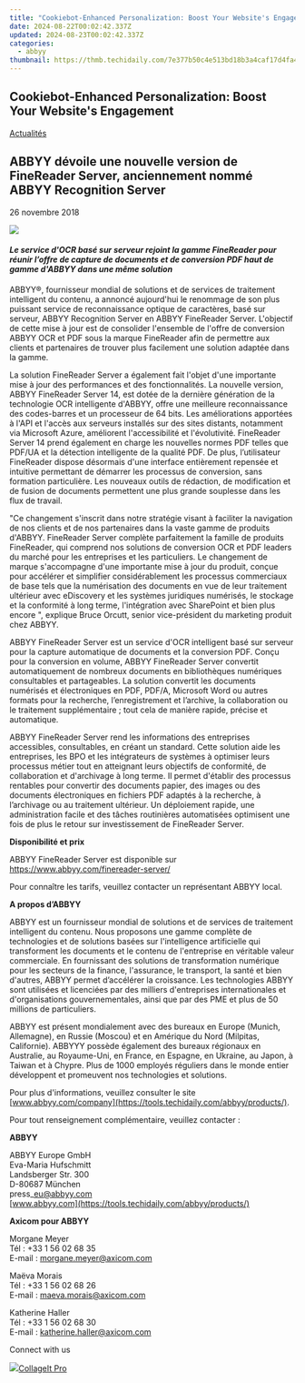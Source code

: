 ```yaml
---
title: "Cookiebot-Enhanced Personalization: Boost Your Website's Engagement"
date: 2024-08-22T00:02:42.337Z
updated: 2024-08-23T00:02:42.337Z
categories:
  - abbyy
thumbnail: https://thmb.techidaily.com/7e377b50c4e513bd18b3a4caf17d4fa401f54e28db3371c8a6654c909a09f9e7.png
---
```


## Cookiebot-Enhanced Personalization: Boost Your Website's Engagement

[Actualités](https://tools.techidaily.com/abbyy/products/)

## ABBYY dévoile une nouvelle version de FineReader Server, anciennement nommé ABBYY Recognition Server

26 novembre 2018

![](https://content.abbyy.com/-/media/project/abbyy/abbyy/branchtemplates/shutterstock_1272462163_1296-x-729.jpg?h=729&iar=0&w=1296)

#### _Le service d'OCR basé sur serveur rejoint la gamme FineReader pour réunir l’offre de capture de documents et de conversion PDF haut de gamme d'ABBYY dans une même solution_

ABBYY®, fournisseur mondial de solutions et de services de traitement intelligent du contenu, a annoncé aujourd'hui le renommage de son plus puissant service de reconnaissance optique de caractères, basé sur serveur, ABBYY Recognition Server en ABBYY FineReader Server. L'objectif de cette mise à jour est de consolider l'ensemble de l'offre de conversion ABBYY OCR et PDF sous la marque FineReader afin de permettre aux clients et partenaires de trouver plus facilement une solution adaptée dans la gamme.

La solution FineReader Server a également fait l'objet d'une importante mise à jour des performances et des fonctionnalités. La nouvelle version, ABBYY FineReader Server 14, est dotée de la dernière génération de la technologie OCR intelligente d'ABBYY, offre une meilleure reconnaissance des codes-barres et un processeur de 64 bits. Les améliorations apportées à l'API et l'accès aux serveurs installés sur des sites distants, notamment via Microsoft Azure, améliorent l'accessibilité et l'évolutivité. FineReader Server 14 prend également en charge les nouvelles normes PDF telles que PDF/UA et la détection intelligente de la qualité PDF. De plus, l’utilisateur FineReader dispose désormais d'une interface entièrement repensée et intuitive permettant de démarrer les processus de conversion, sans formation particulière. Les nouveaux outils de rédaction, de modification et de fusion de documents permettent une plus grande souplesse dans les flux de travail.

"Ce changement s'inscrit dans notre stratégie visant à faciliter la navigation de nos clients et de nos partenaires dans la vaste gamme de produits d'ABBYY. FineReader Server complète parfaitement la famille de produits FineReader, qui comprend nos solutions de conversion OCR et PDF leaders du marché pour les entreprises et les particuliers. Le changement de marque s'accompagne d'une importante mise à jour du produit, conçue pour accélérer et simplifier considérablement les processus commerciaux de base tels que la numérisation des documents en vue de leur traitement ultérieur avec eDiscovery et les systèmes juridiques numérisés, le stockage et la conformité à long terme, l'intégration avec SharePoint et bien plus encore ", explique Bruce Orcutt, senior vice-président du marketing produit chez ABBYY.

ABBYY FineReader Server est un service d'OCR intelligent basé sur serveur pour la capture automatique de documents et la conversion PDF. Conçu pour la conversion en volume, ABBYY FineReader Server convertit automatiquement de nombreux documents en bibliothèques numériques consultables et partageables. La solution convertit les documents numérisés et électroniques en PDF, PDF/A, Microsoft Word ou autres formats pour la recherche, l’enregistrement et l’archive, la collaboration ou le traitement supplémentaire ; tout cela de manière rapide, précise et automatique.

ABBYY FineReader Server rend les informations des entreprises accessibles, consultables, en créant un standard. Cette solution aide les entreprises, les BPO et les intégrateurs de systèmes à optimiser leurs processus métier tout en atteignant leurs objectifs de conformité, de collaboration et d'archivage à long terme. Il permet d'établir des processus rentables pour convertir des documents papier, des images ou des documents électroniques en fichiers PDF adaptés à la recherche, à l’archivage ou au traitement ultérieur. Un déploiement rapide, une administration facile et des tâches routinières automatisées optimisent une fois de plus le retour sur investissement de FineReader Server.

  
**Disponibilité et prix**

ABBYY FineReader Server est disponible sur <https://www.abbyy.com/finereader-server/>

Pour connaître les tarifs, veuillez contacter un représentant ABBYY local.

**A propos d’ABBYY**

ABBYY est un fournisseur mondial de solutions et de services de traitement intelligent du contenu. Nous proposons une gamme complète de technologies et de solutions basées sur l'intelligence artificielle qui transforment les documents et le contenu de l'entreprise en véritable valeur commerciale. En fournissant des solutions de transformation numérique pour les secteurs de la finance, l'assurance, le transport, la santé et bien d'autres, ABBYY permet d’accélérer la croissance. Les technologies ABBYY sont utilisées et licenciées par des milliers d'entreprises internationales et d'organisations gouvernementales, ainsi que par des PME et plus de 50 millions de particuliers.

ABBYY est présent mondialement avec des bureaux en Europe (Munich, Allemagne), en Russie (Moscou) et en Amérique du Nord (Milpitas, Californie). ABBYYY possède également des bureaux régionaux en Australie, au Royaume-Uni, en France, en Espagne, en Ukraine, au Japon, à Taiwan et à Chypre. Plus de 1000 employés réguliers dans le monde entier développent et promeuvent nos technologies et solutions.

Pour plus d'informations, veuillez consulter le site [www.abbyy.com/company](https://tools.techidaily.com/abbyy/products/).

Pour tout renseignement complémentaire, veuillez contacter :

**ABBYY**

ABBYY Europe GmbH  
Eva-Maria Hufschmitt  
Landsberger Str. 300  
D-80687 München  
press\_eu@abbyy.com  
[www.abbyy.com](https://tools.techidaily.com/abbyy/products/)

**Axicom pour ABBYY**

Morgane Meyer  
Tél : +33 1 56 02 68 35  
E-mail : [morgane.meyer@axicom.com](https://tools.techidaily.com/abbyy/products/)

Maëva Morais  
Tél : +33 1 56 02 68 26  
E-mail : [maeva.morais@axicom.com](https://tools.techidaily.com/abbyy/products/)

Katherine Haller  
Tél : +33 1 56 02 68 30  
E-mail : [katherine.haller@axicom.com](https://tools.techidaily.com/abbyy/products/)

  
Connect with us

<ins class="adsbygoogle"
     style="display:block"
     data-ad-format="autorelaxed"
     data-ad-client="ca-pub-7571918770474297"
     data-ad-slot="1223367746"></ins>



<ins class="adsbygoogle"
     style="display:block"
     data-ad-client="ca-pub-7571918770474297"
     data-ad-slot="8358498916"
     data-ad-format="auto"
     data-full-width-responsive="true"></ins>



<!-- affiliate ads begin -->
<a href="https://secure.2checkout.com/order/checkout.php?PRODS=4530091&QTY=1&AFFILIATE=108875&CART=1"><img src="https://www.pearlmountainsoft.com/n_img/product/cit_win/banScrn.jpg" border="0">CollageIt Pro</a>
<!-- affiliate ads end -->